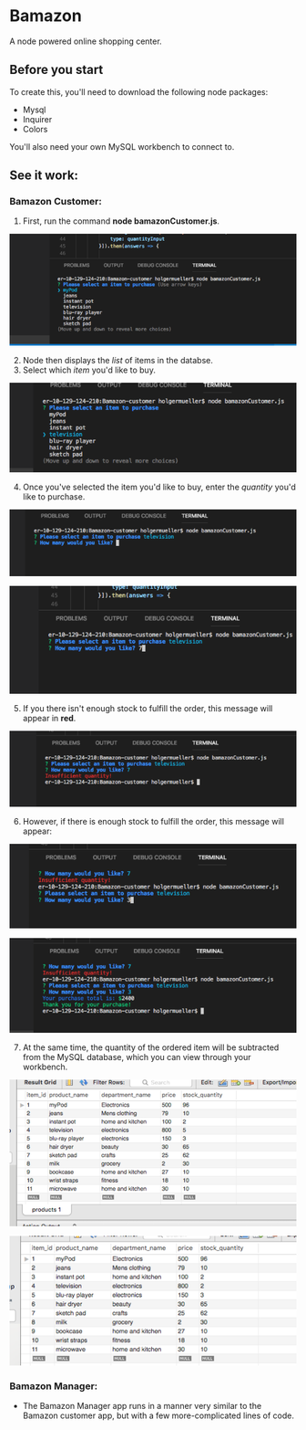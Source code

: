 # Bamazon

A node powered online shopping center.

## Before you start

To create this, you'll need to download the following node packages:

* Mysql
* Inquirer
* Colors

You'll also need your own MySQL workbench to connect to.

## See it work:

### Bamazon Customer:

1. First, run the command **node bamazonCustomer.js**.

![Image of Step one](./Images/Bam-img-1.png)

2. Node then displays the *list* of items in the databse.
3. Select which *item* you'd like to buy.

![Image for steps two and three](./Images/Bam-img-2.png)

4. Once you've selected the item you'd like to buy, enter the *quantity* you'd like to purchase.

![Image for step 4](./Images/Bam-img-3.png)

![Image for step 5](./Images/Bam-img-4.png)

5. If you there isn't enough stock to fulfill the order, this message will appear in **red**.

![image for step 6](./Images/Bam-img-5.png)

6. However, if there is enough stock to fulfill the order, this message will appear:

![image for step 7](./Images/Bam-img-6.png)

![image for conclusion](./Images/Bam-img-7.png)

7. At the same time, the quantity of the ordered item will be subtracted from the MySQL database, which you can view through your workbench.

![mysqlimg1](./Images/wrk-bnch-b4.png)

![mysqlimg2](./Images/wrk-bnc-after.png)

### Bamazon Manager:

* The Bamazon Manager app runs in a manner very similar to the Bamazon customer app, but with a few more-complicated lines of code.
